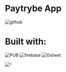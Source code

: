 # Paytrybe App

![github](https://img.shields.io/badge/App%20build-passed-blue?style=plastic&logo=github&logoColor=white)
# Built with:
![PUB](https://img.shields.io/badge/pub-v5.1.0-blue?style=plastic&logo=pub&logoColor=white)
![firebase](https://img.shields.io/badge/Firebase-SDK%20Release%20v9.9.0-orange?style=plastic&logo=firebase&logoColor=yellow)
![Gsheet](https://img.shields.io/badge/Google%20Sheet-API-green?style=plastic&logo=google&logoColor=white)

 ![](https://github.com/Logahn/Floating_Blue/blob/main/paytrybe_app/App_run.gif?raw=true)" 
<br>
